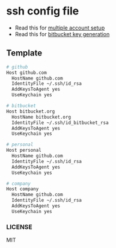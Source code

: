 # ssh config file

- Read this for [multiple account setup](https://stackoverflow.com/questions/2419566/best-way-to-use-multiple-ssh-private-keys-on-one-client)
- Read this for [bitbucket key generation](https://support.atlassian.com/bitbucket-cloud/docs/set-up-an-ssh-key/)

## Template

```sh
# github
Host github.com
  HostName github.com
  IdentityFile ~/.ssh/id_rsa
  AddKeysToAgent yes
  UseKeychain yes

# bitbucket
Host bitbucket.org
  HostName bitbucket.org
  IdentityFile ~/.ssh/id_bitbucket_rsa
  AddKeysToAgent yes
  UseKeychain yes

# personal
Host personal
  HostName github.com
  IdentityFile ~/.ssh/id_rsa
  AddKeysToAgent yes
  UseKeychain yes

# company
Host company
  HostName github.com
  IdentityFile ~/.ssh/id_rsa
  AddKeysToAgent yes
  UseKeychain yes
```

### LICENSE 

MIT
